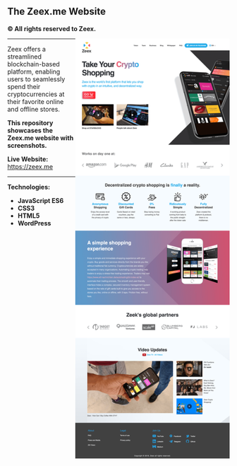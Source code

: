 ## The Zeex.me Website
**© All rights reserved to Zeex.**

<img align="right" src="/1-zeex-website.png" alt="zeex-website" width="350">

---

Zeex offers a streamlined blockchain-based platform, enabling users to seamlessly spend their cryptocurrencies at their favorite online and offline stores.

**This repository showcases the Zeex.me website with screenshots.**

**Live Website:** 
<br>https://zeex.me

---

**Technologies:**

- **JavaScript ES6**
- **CSS3**
- **HTML5**
- **WordPress**

